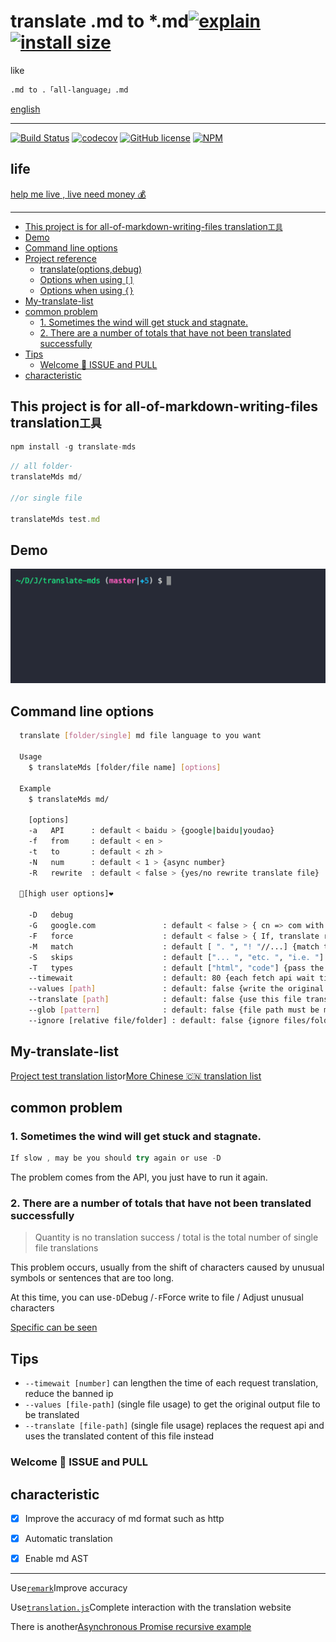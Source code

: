# translate .md to \*.md[![explain](http://llever.com/explain.svg)](https://github.com/chinanf-boy/explain-translateMds) [![install size](https://packagephobia.now.sh/badge?p=translate-mds)](https://packagephobia.now.sh/result?p=translate-mds)

like

```bash
.md to .「all-language」.md
```

[english](./README.en.md)

---

[![Build Status](https://travis-ci.org/chinanf-boy/translate-mds.svg?branch=master)](https://travis-ci.org/chinanf-boy/translate-mds)
[![codecov](https://codecov.io/gh/chinanf-boy/translate-mds/branch/master/graph/badge.svg)](https://codecov.io/gh/chinanf-boy/translate-mds)
[![GitHub license](https://img.shields.io/github/license/chinanf-boy/translate-mds.svg)](https://github.com/chinanf-boy/translate-mds/blob/master/License)
[![NPM](https://nodei.co/npm/translate-mds.png)](https://nodei.co/npm/translate-mds/)

## life

[help me live , live need money 💰](https://github.com/chinanf-boy/live-need-money)

---

<!-- START doctoc generated TOC please keep comment here to allow auto update -->
<!-- DON'T EDIT THIS SECTION, INSTEAD RE-RUN doctoc TO UPDATE -->

- [This project is for all-of-markdown-writing-files translation`工具`](#this-project-is-for-all-of-markdown-writing-files-translation%E5%B7%A5%E5%85%B7)
- [Demo](#demo)
- [Command line options](#command-line-options)
- [Project reference](#project-reference)
  - [translate(options,debug)](#translateoptionsdebug)
  - [Options when using `[]`](#options-when-using-)
  - [Options when using `{}`](#options-when-using-)
- [My-translate-list](#my-translate-list)
- [common problem](#common-problem)
  - [1. Sometimes the wind will get stuck and stagnate.](#1--sometimes-the-wind-will-get-stuck-and-stagnate)
  - [2. There are a number of totals that have not been translated successfully](#2--there-are-a-number-of-totals-that-have-not-been-translated-successfully)
- [Tips](#tips)
  - [Welcome 👏 ISSUE and PULL](#welcome--issue-and-pull)
- [characteristic](#characteristic)

<!-- END doctoc generated TOC please keep comment here to allow auto update -->

## This project is for all-of-markdown-writing-files translation`工具`

```js
npm install -g translate-mds
```

```js
// all folder·
translateMds md/

//or single file

translateMds test.md
```

## Demo

![demo](./imgs/demo.gif)

## Command line options

```bash
  translate [folder/single] md file language to you want

  Usage
    $ translateMds [folder/file name] [options]

  Example
    $ translateMds md/

    [options]
    -a   API      : default < baidu > {google|baidu|youdao}
    -f   from     : default < en >
    -t   to       : default < zh >
    -N   num      : default < 1 > {async number}
    -R   rewrite  : default < false > {yes/no rewrite translate file}

  🌟[high user options]❤️

    -D   debug
    -G   google.com               : default < false > { cn => com with Google api }
    -F   force                    : default < false > { If, translate result is no 100%, force wirte md file }
    -M   match                    : default [ ". ", "! "//...] {match this str, merge translate result }
    -S   skips                    : default ["... ", "etc. ", "i.e. "] {match this str will, skip merge translate result}
    -T   types                    : default ["html", "code"] {pass the md AST type}
    --timewait                    : default: 80 {each fetch api wait time}
    --values [path]               : default: false {write the original of wait for translate file} [single file])
    --translate [path]            : default: false {use this file translate} [single file]
    --glob [pattern]              : default: false {file path must be match, then be transalte}
    --ignore [relative file/folder] : default: false {ignore files/folders string, split with `,` }
```

## My-translate-list

[Project test translation list](https://github.com/chinanf-boy/translate-mds-test-list)or[More Chinese 🇨🇳 translation list](https://github.com/chinanf-boy/chinese-translate-list)

## common problem

### 1. Sometimes the wind will get stuck and stagnate.

```js
If slow , may be you should try again or use -D
```

The problem comes from the API, you just have to run it again.

### 2. There are a number of totals that have not been translated successfully

> Quantity is no translation success / total is the total number of single file translations

This problem occurs, usually from the shift of characters caused by unusual symbols or sentences that are too long.

At this time, you can use`-D`Debug /`-F`Force write to file / Adjust unusual characters

[Specific can be seen](https://github.com/chinanf-boy/translate-mds/issues/22)

## Tips

- `--timewait [number]` can lengthen the time of each request translation, reduce the banned ip
- `--values [file-path]` (single file usage) to get the original output file to be translated
- `--translate [file-path]` (single file usage) replaces the request api and uses the translated content of this file instead

### Welcome 👏 ISSUE and PULL

## characteristic

- [x] Improve the accuracy of md format such as http

- [x] Automatic translation

- [x] Enable md AST

---

Use[`remark`](https://github.com/wooorm/remark)Improve accuracy

Use[`translation.js`](https://github.com/Selection-Translator/translation.js)Complete interaction with the translation website

There is another[Asynchronous Promise recursive example](https://github.com/chinanf-boy/translate-mds/blob/master/src/setObjectKey.js#L78)
